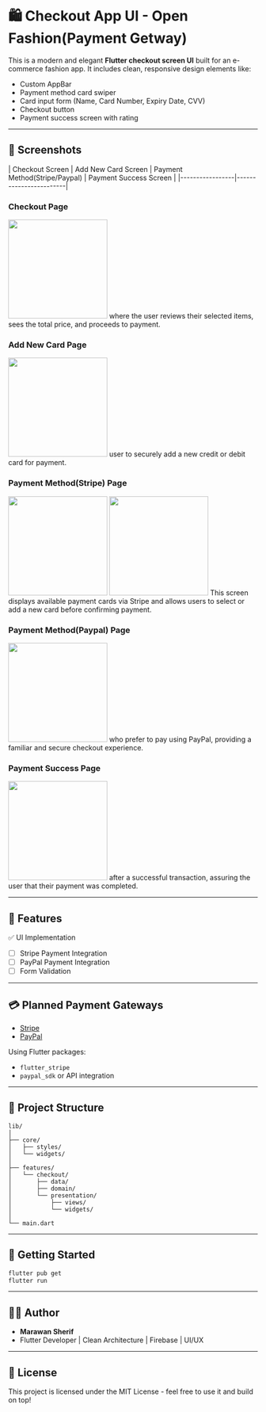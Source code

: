 # 🛍️ Checkout App UI - Open Fashion(Payment Getway)

This is a modern and elegant **Flutter checkout screen UI** built for an e-commerce fashion app. It includes clean, responsive design elements like:

- Custom AppBar
- Payment method card swiper
- Card input form (Name, Card Number, Expiry Date, CVV)
- Checkout button
- Payment success screen with rating

---

## 📸 Screenshots

| Checkout Screen | Add New Card Screen | Payment Method(Stripe/Paypal) | Payment Success Screen |
|-----------------|------------------------|
### Checkout Page
<img src="assets/Screens/Checkout_Page.jpg" width="200">
where the user reviews their selected items, sees the total price, and proceeds to payment.

### Add New Card Page
<img src="assets/Screens/Add_New_Card_Page.jpg" width="200">
user to securely add a new credit or debit card for payment.

### Payment Method(Stripe) Page
<img src="assets/Screens/Payment_Card1.jpg" width="200"> <img src="assets/Screens/Payment_Card2.jpg" width="200">
This screen displays available payment cards via Stripe and allows users to select or add a new card before confirming payment.

### Payment Method(Paypal) Page
<img src="assets/Screens/Payment_Paypal.jpg" width="200"> 
who prefer to pay using PayPal, providing a familiar and secure checkout experience.

### Payment Success Page
<img src="assets/Screens/Succes_Page.jpg" width="200">
after a successful transaction, assuring the user that their payment was completed.

---

## 🚧 Features

✅ UI Implementation  
- [ ] Stripe Payment Integration
- [ ] PayPal Payment Integration
- [ ] Form Validation

---

## 💳 Planned Payment Gateways

- [Stripe](https://stripe.com/)
- [PayPal](https://paypal.com/)

Using Flutter packages:
- `flutter_stripe`
- `paypal_sdk` or API integration

---

## 📂 Project Structure

```
lib/
│
├── core/
│   ├── styles/
│   └── widgets/
│
├── features/
│   └── checkout/
│       ├── data/
│       ├── domain/
│       └── presentation/
│           ├── views/
│           └── widgets/
│
└── main.dart
```

---

## 🚀 Getting Started

```bash
flutter pub get
flutter run
```

---

## 👨‍💻 Author

- **Marawan Sherif**
- Flutter Developer | Clean Architecture | Firebase | UI/UX

---

## 📌 License

This project is licensed under the MIT License - feel free to use it and build on top!
